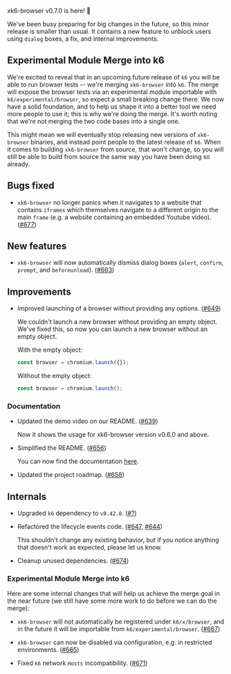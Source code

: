 xk6-browser v0.7.0 is here! :tada:

We've been busy preparing for big changes in the future, so this minor release is smaller than usual. It contains a new feature to unblock users using `dialog` boxes, a fix, and internal improvements.


## Experimental Module Merge into k6

We're excited to reveal that in an upcoming future release of `k6` you will be able to run browser tests -- we're merging `xk6-browser` into `k6`. The merge will expose the browser tests via an experimental module importable with `k6/experimental/browser`, so expect a small breaking change there. We now have a solid foundation, and to help us shape it into a better tool we need more people to use it; this is why we're doing the merge. It's worth noting that we're not merging the two code bases into a single one.

This might mean we will eventually stop releasing new versions of `xk6-browser` binaries, and instead point people to the latest release of `k6`. When it comes to building `xk6-browser` from source, that won't change, so you will still be able to build from source the same way you have been doing so already.


## Bugs fixed

- `xk6-browser` no longer panics when it navigates to a website that contains `iframes` which themselves navigate to a different origin to the main `frame` (e.g. a website containing an embedded Youtube video). ([#677](https://github.com/grafana/xk6-browser/pull/677))


## New features

- `xk6-browser` will now automatically dismiss dialog boxes (`alert`, `confirm`, `prompt`, and `beforeunload`). ([#663](https://github.com/grafana/xk6-browser/pull/663))


## Improvements

- Improved launching of a browser without providing any options. ([#649](https://github.com/grafana/xk6-browser/pull/649))
 
  We couldn't launch a new browser without providing an empty object. We've fixed this, so now you can launch a new browser without an empty object.
    
    With the empty object:

    ```js
    const browser = chromium.launch({});
    ```

    Without the empty object:

    ```js
    const browser = chromium.launch();
    ```


### Documentation

- Updated the demo video on our README. ([#639](https://github.com/grafana/xk6-browser/pull/639))

  Now it shows the usage for xk6-browser version v0.6.0 and above.

- Simplified the README. ([#656](https://github.com/grafana/xk6-browser/pull/656))

  You can now find the documentation [here](https://k6.io/docs/javascript-api/xk6-browser/).

- Updated the project roadmap. ([#658](https://github.com/grafana/xk6-browser/pull/658))


## Internals

- Upgraded `k6` dependency to `v0.42.0`. ([#?](https://github.com/grafana/xk6-browser/pull/?))

- Refactored the lifecycle events code. ([#647](https://github.com/grafana/xk6-browser/pull/647), [#644](https://github.com/grafana/xk6-browser/pull/644))
	
    This shouldn't change any existing behavior, but if you notice anything that doesn't work as expected, please let us know. 

- Cleanup unused dependencies. ([#674](https://github.com/grafana/xk6-browser/pull/674))

### Experimental Module Merge into k6

Here are some internal changes that will help us achieve the merge goal in the near future (we still have some more work to do before we can do the merge):

- `xk6-browser` will not automatically be registered under `k6/x/browser`, and in the future it will be importable from `k6/experimental/browser`. ([#667](https://github.com/grafana/xk6-browser/pull/667))

- `xk6-browser` can now be disabled via configuration, e.g. in restricted environments. ([#665](https://github.com/grafana/xk6-browser/pull/665))

- Fixed `k6` network `Hosts` incompatibility. ([#671](https://github.com/grafana/xk6-browser/pull/671))
